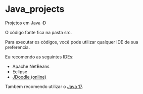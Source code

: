 # Java_projects
 <p>Projetos em Java :D</p>
<p>O código fonte fica na pasta src.</p>
<p>Para executar os códigos, você pode utilizar qualquer IDE de sua preferencia.</p>
<p>Eu recomendo as seguintes IDEs: </p>
<ul>
 <li>Apache NetBeans</li>
 <li>Eclipse</li>
 <li><a href="https://www.jdoodle.com/online-java-compiler/">JDoodle (online)</a></li>
</ul>
<p>Também recomendo utilizar o <a href="https://www.oracle.com/java/technologies/downloads/#java17">Java 17</a>.</p>
